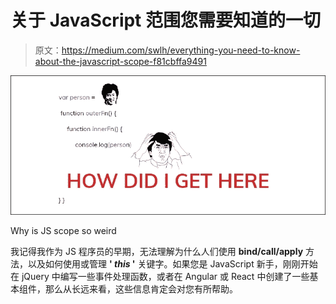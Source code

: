 # 关于 JavaScript 范围您需要知道的一切

> 原文：<https://medium.com/swlh/everything-you-need-to-know-about-the-javascript-scope-f81cbffa9491>

![](img/e58cb19781f88b91bc479ba2a5ba7ad7.png)

Why is JS scope so weird

我记得我作为 JS 程序员的早期，无法理解为什么人们使用 **bind/call/apply** 方法，以及如何使用或管理 **' *this* '** 关键字。如果您是 JavaScript 新手，刚刚开始在 jQuery 中编写一些事件处理函数，或者在 Angular 或 React 中创建了一些基本组件，那么从长远来看，这些信息肯定会对您有所帮助。